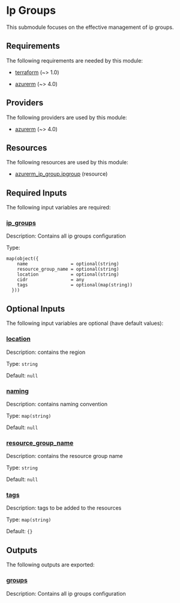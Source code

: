 # Ip Groups

This submodule focuses on the effective management of ip groups.

<!-- BEGIN_TF_DOCS -->
## Requirements

The following requirements are needed by this module:

- <a name="requirement_terraform"></a> [terraform](#requirement\_terraform) (~> 1.0)

- <a name="requirement_azurerm"></a> [azurerm](#requirement\_azurerm) (~> 4.0)

## Providers

The following providers are used by this module:

- <a name="provider_azurerm"></a> [azurerm](#provider\_azurerm) (~> 4.0)

## Resources

The following resources are used by this module:

- [azurerm_ip_group.ipgroup](https://registry.terraform.io/providers/hashicorp/azurerm/latest/docs/resources/ip_group) (resource)

## Required Inputs

The following input variables are required:

### <a name="input_ip_groups"></a> [ip\_groups](#input\_ip\_groups)

Description: Contains all ip groups configuration

Type:

```hcl
map(object({
    name                = optional(string)
    resource_group_name = optional(string)
    location            = optional(string)
    cidr                = any
    tags                = optional(map(string))
  }))
```

## Optional Inputs

The following input variables are optional (have default values):

### <a name="input_location"></a> [location](#input\_location)

Description: contains the region

Type: `string`

Default: `null`

### <a name="input_naming"></a> [naming](#input\_naming)

Description: contains naming convention

Type: `map(string)`

Default: `null`

### <a name="input_resource_group_name"></a> [resource\_group\_name](#input\_resource\_group\_name)

Description: contains the resource group name

Type: `string`

Default: `null`

### <a name="input_tags"></a> [tags](#input\_tags)

Description: tags to be added to the resources

Type: `map(string)`

Default: `{}`

## Outputs

The following outputs are exported:

### <a name="output_groups"></a> [groups](#output\_groups)

Description: Contains all ip groups configuration
<!-- END_TF_DOCS -->
